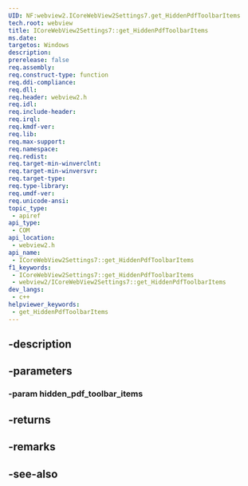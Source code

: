 ```yaml
---
UID: NF:webview2.ICoreWebView2Settings7.get_HiddenPdfToolbarItems
tech.root: webview
title: ICoreWebView2Settings7::get_HiddenPdfToolbarItems
ms.date: 
targetos: Windows
description: 
prerelease: false
req.assembly: 
req.construct-type: function
req.ddi-compliance: 
req.dll: 
req.header: webview2.h
req.idl: 
req.include-header: 
req.irql: 
req.kmdf-ver: 
req.lib: 
req.max-support: 
req.namespace: 
req.redist: 
req.target-min-winverclnt: 
req.target-min-winversvr: 
req.target-type: 
req.type-library: 
req.umdf-ver: 
req.unicode-ansi: 
topic_type:
 - apiref
api_type:
 - COM
api_location:
 - webview2.h
api_name:
 - ICoreWebView2Settings7::get_HiddenPdfToolbarItems
f1_keywords:
 - ICoreWebView2Settings7::get_HiddenPdfToolbarItems
 - webview2/ICoreWebView2Settings7::get_HiddenPdfToolbarItems
dev_langs:
 - c++
helpviewer_keywords:
 - get_HiddenPdfToolbarItems
---
```


## -description

## -parameters

### -param hidden_pdf_toolbar_items

## -returns

## -remarks

## -see-also


